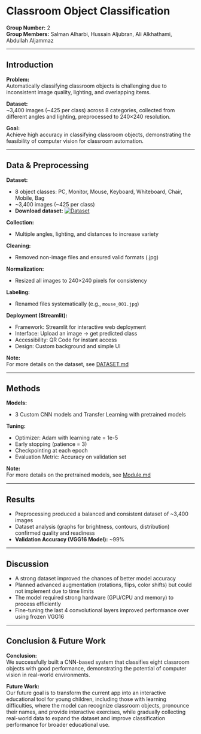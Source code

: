 # Classroom Object Classification

**Group Number:** 2  
**Group Members:** Salman Alharbi, Hussain Aljubran, Ali Alkhathami, Abdullah Aljammaz  

---

## Introduction

**Problem:**  
Automatically classifying classroom objects is challenging due to inconsistent image quality, lighting, and overlapping items.  

**Dataset:**  
~3,400 images (~425 per class) across 8 categories, collected from different angles and lighting, preprocessed to 240×240 resolution.  

**Goal:**  
Achieve high accuracy in classifying classroom objects, demonstrating the feasibility of computer vision for classroom automation.  

---

## Data & Preprocessing

**Dataset:**  
- 8 object classes: PC, Monitor, Mouse, Keyboard, Whiteboard, Chair, Mobile, Bag  
- ~3,400 images (~425 per class)  
- **Download dataset:** [![Dataset](https://img.shields.io/badge/Download-Dataset-blue?style=for-the-badge)](https://drive.google.com/drive/folders/1E8K2VCqY2ZJvqAI_A4_FkacGPF2CmR3U?usp=share_link)  

**Collection:**  
- Multiple angles, lighting, and distances to increase variety  

**Cleaning:**  
- Removed non-image files and ensured valid formats (.jpg)  

**Normalization:**  
- Resized all images to 240×240 pixels for consistency  

**Labeling:**  
- Renamed files systematically (e.g., `mouse_001.jpg`)  

**Deployment (Streamlit):**  
- Framework: Streamlit for interactive web deployment  
- Interface: Upload an image → get predicted class  
- Accessibility: QR Code for instant access  
- Design: Custom background and simple UI  

**Note:**  
For more details on the dataset, see [DATASET.md](DATASET.md)

---

## Methods

**Models:**  
- 3 Custom CNN models and Transfer Learning with pretrained models  

**Tuning:**  
- Optimizer: Adam with learning rate = 1e-5  
- Early stopping (patience = 3)  
- Checkpointing at each epoch  
- Evaluation Metric: Accuracy on validation set  

**Note:**  
For more details on the pretrained models, see [Module.md](Module.md)

---

## Results

- Preprocessing produced a balanced and consistent dataset of ~3,400 images  
- Dataset analysis (graphs for brightness, contours, distribution) confirmed quality and readiness  
- **Validation Accuracy (VGG16 Model):** ~99%  

---

## Discussion

- A strong dataset improved the chances of better model accuracy  
- Planned advanced augmentation (rotations, flips, color shifts) but could not implement due to time limits  
- The model required strong hardware (GPU/CPU and memory) to process efficiently  
- Fine-tuning the last 4 convolutional layers improved performance over using frozen VGG16  

---

## Conclusion & Future Work

**Conclusion:**  
We successfully built a CNN-based system that classifies eight classroom objects with good performance, demonstrating the potential of computer vision in real-world environments.  

**Future Work:**  
Our future goal is to transform the current app into an interactive educational tool for young children, including those with learning difficulties, where the model can recognize classroom objects, pronounce their names, and provide interactive exercises, while gradually collecting real-world data to expand the dataset and improve classification performance for broader educational use.
